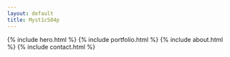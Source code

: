 ```yaml
---
layout: default
title: Myst1cS04p
---
```


{% include hero.html %}
{% include portfolio.html %}
{% include about.html %}
{% include contact.html %}